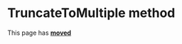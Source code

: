 # TruncateToMultiple method

This page has [**moved**](https://lib-docs.delphidabbler.com/Fractions/0/API/TFraction-TruncateToMultiple)